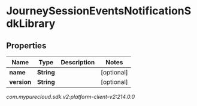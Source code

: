 # JourneySessionEventsNotificationSdkLibrary


## Properties

| Name | Type | Description | Notes |
| ------------ | ------------- | ------------- | ------------- |
| **name** | **String** |  |  [optional] |
| **version** | **String** |  |  [optional] |




_com.mypurecloud.sdk.v2:platform-client-v2:214.0.0_
